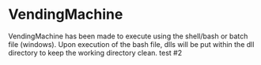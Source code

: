 # VendingMachine

VendingMachine has been made to execute using the shell/bash or batch file (windows). Upon execution of the bash file, dlls will be put within the dll directory to keep the working directory clean.
test #2
